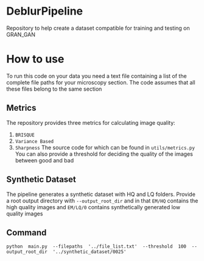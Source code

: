 
# DeblurPipeline

Repository to help create a dataset compatible for training and testing on GRAN_GAN

  

# How to use

To run this code on your data you need a text file containing a list of the complete file paths for your microscopy section. The code assumes that all these files belong to the same section

  

## Metrics

The repository provides three metrics for calculating image quality:

 1. `BRISQUE`
 2. `Variance Based`
 3. `Sharpness`
The source code for which can be found in `utils/metrics.py` 
You can also provide a threshold for deciding the quality of the images between good and bad

## Synthetic Dataset
The pipeline generates a synthetic dataset with HQ and LQ folders. Provide a root output directory with `--output_root_dir` and in that `EM/HQ` contains the high quality images and `EM/LQ/0` contains synthetically generated low quality images

## Command

    python  main.py  --filepaths  '../file_list.txt'  --threshold  100  --output_root_dir  '../synthetic_dataset/0025'

